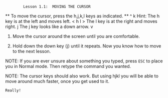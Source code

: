 			Lesson 1.1:  MOVING THE CURSOR

   ** To move the cursor, press the h,j,k,l keys as indicated. **
	     ^
	     k		    Hint: The h key is at the left and moves left.
    < h	    l >		   The l key is at the right and moves right.
	     j			   The j key looks like a down arrow.
	     v
  1. Move the cursor around the screen until you are comfortable.

  2. Hold down the down key (j) until it repeats.
     Now you know how to move to the next lesson.

NOTE: If you are ever unsure about something you typed, press `ESC` 
	to place you in Normal mode. Then retype the command you wanted.

NOTE: The cursor keys should also work.  But using hjkl you will be 
	able to move around much faster, once you get used to it.  
	
	Really!